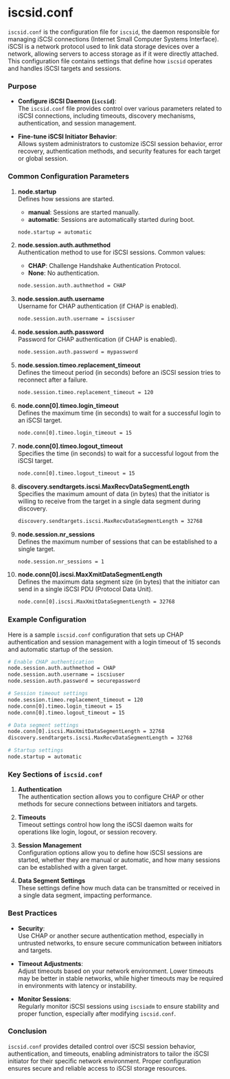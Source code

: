 # iscsid.conf

`iscsid.conf` is the configuration file for `iscsid`, the daemon responsible for managing iSCSI connections (Internet Small Computer Systems Interface). iSCSI is a network protocol used to link data storage devices over a network, allowing servers to access storage as if it were directly attached. This configuration file contains settings that define how `iscsid` operates and handles iSCSI targets and sessions.

### Purpose

- **Configure iSCSI Daemon (`iscsid`)**:  
  The `iscsid.conf` file provides control over various parameters related to iSCSI connections, including timeouts, discovery mechanisms, authentication, and session management.

- **Fine-tune iSCSI Initiator Behavior**:  
  Allows system administrators to customize iSCSI session behavior, error recovery, authentication methods, and security features for each target or global session.

### Common Configuration Parameters

1. **node.startup**  
   Defines how sessions are started.
   - **manual**: Sessions are started manually.
   - **automatic**: Sessions are automatically started during boot.

   ```bash
   node.startup = automatic
   ```

2. **node.session.auth.authmethod**  
   Authentication method to use for iSCSI sessions. Common values:
   - **CHAP**: Challenge Handshake Authentication Protocol.
   - **None**: No authentication.

   ```bash
   node.session.auth.authmethod = CHAP
   ```

3. **node.session.auth.username**  
   Username for CHAP authentication (if CHAP is enabled).

   ```bash
   node.session.auth.username = iscsiuser
   ```

4. **node.session.auth.password**  
   Password for CHAP authentication (if CHAP is enabled).

   ```bash
   node.session.auth.password = mypassword
   ```

5. **node.session.timeo.replacement_timeout**  
   Defines the timeout period (in seconds) before an iSCSI session tries to reconnect after a failure.

   ```bash
   node.session.timeo.replacement_timeout = 120
   ```

6. **node.conn[0].timeo.login_timeout**  
   Defines the maximum time (in seconds) to wait for a successful login to an iSCSI target.

   ```bash
   node.conn[0].timeo.login_timeout = 15
   ```

7. **node.conn[0].timeo.logout_timeout**  
   Specifies the time (in seconds) to wait for a successful logout from the iSCSI target.

   ```bash
   node.conn[0].timeo.logout_timeout = 15
   ```

8. **discovery.sendtargets.iscsi.MaxRecvDataSegmentLength**  
   Specifies the maximum amount of data (in bytes) that the initiator is willing to receive from the target in a single data segment during discovery.

   ```bash
   discovery.sendtargets.iscsi.MaxRecvDataSegmentLength = 32768
   ```

9. **node.session.nr_sessions**  
   Defines the maximum number of sessions that can be established to a single target.

   ```bash
   node.session.nr_sessions = 1
   ```

10. **node.conn[0].iscsi.MaxXmitDataSegmentLength**  
    Defines the maximum data segment size (in bytes) that the initiator can send in a single iSCSI PDU (Protocol Data Unit).

    ```bash
    node.conn[0].iscsi.MaxXmitDataSegmentLength = 32768
    ```

### Example Configuration

Here is a sample `iscsid.conf` configuration that sets up CHAP authentication and session management with a login timeout of 15 seconds and automatic startup of the session.

```bash
# Enable CHAP authentication
node.session.auth.authmethod = CHAP
node.session.auth.username = iscsiuser
node.session.auth.password = securepassword

# Session timeout settings
node.session.timeo.replacement_timeout = 120
node.conn[0].timeo.login_timeout = 15
node.conn[0].timeo.logout_timeout = 15

# Data segment settings
node.conn[0].iscsi.MaxXmitDataSegmentLength = 32768
discovery.sendtargets.iscsi.MaxRecvDataSegmentLength = 32768

# Startup settings
node.startup = automatic
```

### Key Sections of `iscsid.conf`

1. **Authentication**  
   The authentication section allows you to configure CHAP or other methods for secure connections between initiators and targets.

2. **Timeouts**  
   Timeout settings control how long the iSCSI daemon waits for operations like login, logout, or session recovery.

3. **Session Management**  
   Configuration options allow you to define how iSCSI sessions are started, whether they are manual or automatic, and how many sessions can be established with a given target.

4. **Data Segment Settings**  
   These settings define how much data can be transmitted or received in a single data segment, impacting performance.

### Best Practices

- **Security**:  
  Use CHAP or another secure authentication method, especially in untrusted networks, to ensure secure communication between initiators and targets.

- **Timeout Adjustments**:  
  Adjust timeouts based on your network environment. Lower timeouts may be better in stable networks, while higher timeouts may be required in environments with latency or instability.

- **Monitor Sessions**:  
  Regularly monitor iSCSI sessions using `iscsiadm` to ensure stability and proper function, especially after modifying `iscsid.conf`.

### Conclusion

`iscsid.conf` provides detailed control over iSCSI session behavior, authentication, and timeouts, enabling administrators to tailor the iSCSI initiator for their specific network environment. Proper configuration ensures secure and reliable access to iSCSI storage resources.

